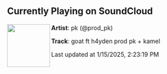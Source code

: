 ## Currently Playing on SoundCloud

[<img align="left" width="100" src="https://i1.sndcdn.com/artworks-inWZqg6S8HvDLcNv-mF0P3w-t500x500.jpg">](https://soundcloud.com/prod_pk/don)

**Artist**: pk (@prod_pk) 

**Track**: goat ft h4yden prod pk + kamel

Last updated at 1/15/2025, 2:23:19 PM
